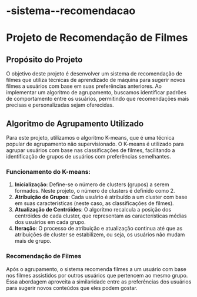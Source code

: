 # -sistema--recomendacao
# Projeto de Recomendação de Filmes

## Propósito do Projeto
O objetivo deste projeto é desenvolver um sistema de recomendação de filmes que utiliza técnicas de aprendizado de máquina para sugerir novos filmes a usuários com base em suas preferências anteriores. Ao implementar um algoritmo de agrupamento, buscamos identificar padrões de comportamento entre os usuários, permitindo que recomendações mais precisas e personalizadas sejam oferecidas.

## Algoritmo de Agrupamento Utilizado
Para este projeto, utilizamos o algoritmo K-means, que é uma técnica popular de agrupamento não supervisionado. O K-means é utilizado para agrupar usuários com base nas classificações de filmes, facilitando a identificação de grupos de usuários com preferências semelhantes. 

### Funcionamento do K-means:
1. **Inicialização**: Define-se o número de clusters (grupos) a serem formados. Neste projeto, o número de clusters é definido como 2.
2. **Atribuição de Grupos**: Cada usuário é atribuído a um cluster com base em suas características (neste caso, as classificações de filmes).
3. **Atualização de Centróides**: O algoritmo recalcula a posição dos centróides de cada cluster, que representam as características médias dos usuários em cada grupo.
4. **Iteração**: O processo de atribuição e atualização continua até que as atribuições de cluster se estabilizem, ou seja, os usuários não mudam mais de grupo.

### Recomendação de Filmes
Após o agrupamento, o sistema recomenda filmes a um usuário com base nos filmes assistidos por outros usuários que pertencem ao mesmo grupo. Essa abordagem aproveita a similaridade entre as preferências dos usuários para sugerir novos conteúdos que eles podem gostar.
